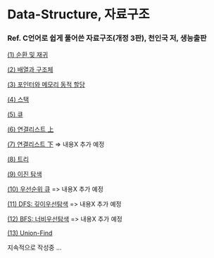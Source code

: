 # Data-Structure, 자료구조

### Ref. C언어로 쉽게 풀어쓴 자료구조(개정 3판), 천인국 저, 생능출판

[(1) 순환 및 재귀](https://blog.naver.com/eddy5360/221933056775)

[(2) 배열과 구조체](https://blog.naver.com/eddy5360/221946173072)

[(3) 포인터와 메모리 동적 할당](https://blog.naver.com/eddy5360/221976262775)

[(4) 스택](https://blog.naver.com/eddy5360/221993112926)

[(5) 큐](https://blog.naver.com/eddy5360/221993461648)

[(6) 연결리스트 上](https://blog.naver.com/eddy5360/221994921792)

[(7) 연결리스트 下](https://blog.naver.com/eddy5360/221995043974) => 내용X 추가 예정

[(8) 트리](https://blog.naver.com/eddy5360/221996796335)

[(9) 이진 탐색](https://blog.naver.com/eddy5360/221997390085)

[(10) 우선순위 큐](https://blog.naver.com/eddy5360/221998493856) => 내용X 추가 예정

[(11) DFS: 깊이우선탐색](https://blog.naver.com/eddy5360/221998495890) => 내용X 추가 예정

[(12) BFS: 너비우선탐색](https://blog.naver.com/eddy5360/221998496550) => 내용X 추가 예정

[(13) Union-Find](https://blog.naver.com/eddy5360/221999100048)

지속적으로 작성중 ...
